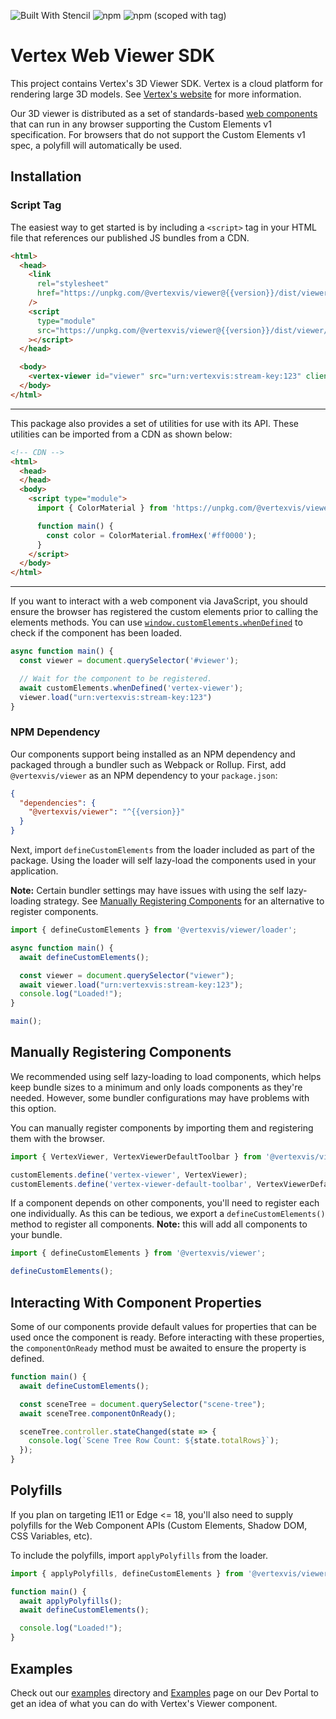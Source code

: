 <!-- DO NOT EDIT THE README.md DIRECTLY. THIS FILE IS AUTO-GENERATED. -->
<!-- INSTEAD EDIT README.template.md -->

![Built With Stencil](https://img.shields.io/badge/-Built%20With%20Stencil-16161d.svg?logo=data%3Aimage%2Fsvg%2Bxml%3Bbase64%2CPD94bWwgdmVyc2lvbj0iMS4wIiBlbmNvZGluZz0idXRmLTgiPz4KPCEtLSBHZW5lcmF0b3I6IEFkb2JlIElsbHVzdHJhdG9yIDE5LjIuMSwgU1ZHIEV4cG9ydCBQbHVnLUluIC4gU1ZHIFZlcnNpb246IDYuMDAgQnVpbGQgMCkgIC0tPgo8c3ZnIHZlcnNpb249IjEuMSIgaWQ9IkxheWVyXzEiIHhtbG5zPSJodHRwOi8vd3d3LnczLm9yZy8yMDAwL3N2ZyIgeG1sbnM6eGxpbms9Imh0dHA6Ly93d3cudzMub3JnLzE5OTkveGxpbmsiIHg9IjBweCIgeT0iMHB4IgoJIHZpZXdCb3g9IjAgMCA1MTIgNTEyIiBzdHlsZT0iZW5hYmxlLWJhY2tncm91bmQ6bmV3IDAgMCA1MTIgNTEyOyIgeG1sOnNwYWNlPSJwcmVzZXJ2ZSI%2BCjxzdHlsZSB0eXBlPSJ0ZXh0L2NzcyI%2BCgkuc3Qwe2ZpbGw6I0ZGRkZGRjt9Cjwvc3R5bGU%2BCjxwYXRoIGNsYXNzPSJzdDAiIGQ9Ik00MjQuNywzNzMuOWMwLDM3LjYtNTUuMSw2OC42LTkyLjcsNjguNkgxODAuNGMtMzcuOSwwLTkyLjctMzAuNy05Mi43LTY4LjZ2LTMuNmgzMzYuOVYzNzMuOXoiLz4KPHBhdGggY2xhc3M9InN0MCIgZD0iTTQyNC43LDI5Mi4xSDE4MC40Yy0zNy42LDAtOTIuNy0zMS05Mi43LTY4LjZ2LTMuNkgzMzJjMzcuNiwwLDkyLjcsMzEsOTIuNyw2OC42VjI5Mi4xeiIvPgo8cGF0aCBjbGFzcz0ic3QwIiBkPSJNNDI0LjcsMTQxLjdIODcuN3YtMy42YzAtMzcuNiw1NC44LTY4LjYsOTIuNy02OC42SDMzMmMzNy45LDAsOTIuNywzMC43LDkyLjcsNjguNlYxNDEuN3oiLz4KPC9zdmc%2BCg%3D%3D&colorA=16161d&style=flat-square)
![npm](https://img.shields.io/npm/v/@vertexvis/viewer)
![npm (scoped with tag)](https://img.shields.io/npm/v/@vertexvis/viewer/canary)

# Vertex Web Viewer SDK

This project contains Vertex's 3D Viewer SDK. Vertex is a cloud platform for
rendering large 3D models. See [Vertex's website][vertex] for more information.

Our 3D viewer is distributed as a set of standards-based [web components] that
can run in any browser supporting the Custom Elements v1 specification. For
browsers that do not support the Custom Elements v1 spec, a polyfill will
automatically be used.

## Installation

### Script Tag

The easiest way to get started is by including a `<script>` tag in your HTML
file that references our published JS bundles from a CDN.

```html
<html>
  <head>
    <link
      rel="stylesheet"
      href="https://unpkg.com/@vertexvis/viewer@{{version}}/dist/viewer/viewer.css"
    />
    <script
      type="module"
      src="https://unpkg.com/@vertexvis/viewer@{{version}}/dist/viewer/viewer.esm.js"
    ></script>
  </head>

  <body>
    <vertex-viewer id="viewer" src="urn:vertexvis:stream-key:123" client-id="123"></vertex-viewer>
  </body>
</html>
```

---

This package also provides a set of utilities for use with its API.
These utilities can be imported from a CDN as shown below:

```html
<!-- CDN -->
<html>
  <head>
  </head>
  <body>
    <script type="module">
      import { ColorMaterial } from 'https://unpkg.com/@vertexvis/viewer@{{version}}/dist/esm/index.mjs';

      function main() {
        const color = ColorMaterial.fromHex('#ff0000');
      }
    </script>
  </body>
</html>
```

---

If you want to interact with a web component via JavaScript, you should ensure
the browser has registered the custom elements prior to calling the elements
methods. You can use
[`window.customElements.whenDefined`](https://developer.mozilla.org/en-US/docs/Web/API/CustomElementRegistry/whenDefined)
to check if the component has been loaded.

```js
async function main() {
  const viewer = document.querySelector('#viewer');

  // Wait for the component to be registered.
  await customElements.whenDefined('vertex-viewer');
  viewer.load("urn:vertexvis:stream-key:123")
}
```

### NPM Dependency

Our components support being installed as an NPM dependency and packaged through
a bundler such as Webpack or Rollup. First, add `@vertexvis/viewer` as an NPM
dependency to your `package.json`:

```json
{
  "dependencies": {
    "@vertexvis/viewer": "^{{version}}"
  }
}
```

Next, import `defineCustomElements` from the loader included as part of the
package. Using the loader will self lazy-load the components used in your
application.

**Note:** Certain bundler settings may have issues with using the self
lazy-loading strategy. See [Manually Registering
Components](#manually-registering-components) for an alternative to register
components.

```js
import { defineCustomElements } from '@vertexvis/viewer/loader';

async function main() {
  await defineCustomElements();

  const viewer = document.querySelector("viewer");
  await viewer.load("urn:vertexvis:stream-key:123");
  console.log("Loaded!");
}

main();
```

## Manually Registering Components

We recommended using self lazy-loading to load components, which helps keep
bundle sizes to a minimum and only loads components as they're needed. However,
some bundler configurations may have problems with this option.

You can manually register components by importing them and registering them
with the browser.

```js
import { VertexViewer, VertexViewerDefaultToolbar } from '@vertexvis/viewer';

customElements.define('vertex-viewer', VertexViewer);
customElements.define('vertex-viewer-default-toolbar', VertexViewerDefaultToolbar);
```

If a component depends on other components, you'll need to register each one
individually. As this can be tedious, we export a `defineCustomElements()`
method to register all components. **Note:** this will add all components to
your bundle.

```js
import { defineCustomElements } from '@vertexvis/viewer';

defineCustomElements();
```

## Interacting With Component Properties

Some of our components provide default values for properties that can be used
once the component is ready. Before interacting with these properties, the
`componentOnReady` method must be awaited to ensure the property is defined.

```js
function main() {
  await defineCustomElements();

  const sceneTree = document.querySelector("scene-tree");
  await sceneTree.componentOnReady();

  sceneTree.controller.stateChanged(state => {
    console.log(`Scene Tree Row Count: ${state.totalRows}`);
  });
}
```

## Polyfills

If you plan on targeting IE11 or Edge <= 18, you'll also need to supply
polyfills for the Web Component APIs (Custom Elements, Shadow DOM, CSS
Variables, etc).

To include the polyfills, import `applyPolyfills` from the loader.

```js
import { applyPolyfills, defineCustomElements } from '@vertexvis/viewer/loader';

function main() {
  await applyPolyfills();
  await defineCustomElements();

  console.log("Loaded!");
}
```

## Examples

Check out our [examples](../../examples) directory and
[Examples](https://developer.vertexvis.com/examples) page on our Dev Portal to
get an idea of what you can do with Vertex's Viewer component.

[vertex]: https://www.vertexvis.com
[web components]: https://developer.mozilla.org/en-US/docs/Web/Web_Components
